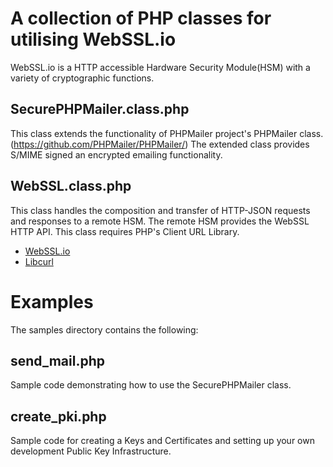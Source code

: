 # A collection of PHP classes for utilising WebSSL.io
WebSSL.io is a HTTP accessible Hardware Security Module(HSM) with a variety of cryptographic functions.

## SecurePHPMailer.class.php
This class extends the functionality of PHPMailer project's PHPMailer class. (https://github.com/PHPMailer/PHPMailer/)
The extended class provides S/MIME signed an encrypted emailing functionality. 

## WebSSL.class.php
This class handles the composition and transfer of HTTP-JSON requests and responses to a remote HSM. 
The remote HSM provides the WebSSL HTTP API. This class requires PHP's Client URL Library.
- [WebSSL.io](https://www.webssl.io)
- [Libcurl](https://www.php.net/manual/en/book.curl.php)

# Examples
The samples directory contains the following:

## send_mail.php
Sample code demonstrating how to use the SecurePHPMailer class. 

## create_pki.php
Sample code for creating a Keys and Certificates and setting up your own development Public Key Infrastructure.














